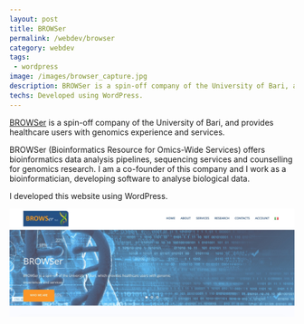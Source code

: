 ```yaml
---
layout: post
title: BROWSer
permalink: /webdev/browser
category: webdev
tags: 
 - wordpress
image: /images/browser_capture.jpg
description: BROWSer is a spin-off company of the University of Bari, and offers bioinformatics data analysis pipelines, sequencing services and counselling for genomics research.
techs: Developed using WordPress. 
---
```

[BROWSer](http://browser-bioinf.com) is a spin-off company of the University of Bari, and provides healthcare users with genomics experience and services.  

BROWSer (Bioinformatics Resource for Omics-Wide Services) offers bioinformatics data analysis pipelines, sequencing services and counselling for genomics research. I am a co-founder of this company and I work as a bioinformatician, developing software to analyse biological data.  

I developed this website using WordPress.  

[![BROWSer](/images/browser_capture.jpg)](http://browser-bioinf.com)  
